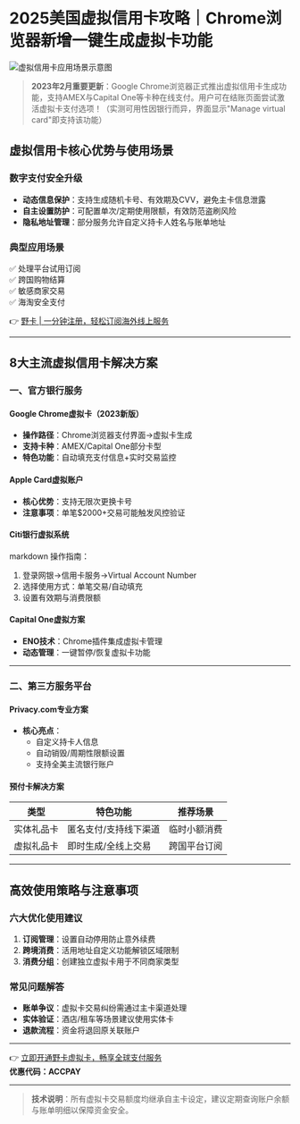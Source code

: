 # 2025美国虚拟信用卡攻略｜Chrome浏览器新增一键生成虚拟卡功能

![虚拟信用卡应用场景示意图]()

> **2023年2月重要更新**：Google Chrome浏览器正式推出虚拟信用卡生成功能，支持AMEX与Capital One等卡种在线支付。用户可在结账页面尝试激活虚拟卡支付选项！（实测可用性因银行而异，界面显示"Manage virtual card"即支持该功能）

## 虚拟信用卡核心优势与使用场景
### 数字支付安全升级
- **动态信息保护**：支持生成随机卡号、有效期及CVV，避免主卡信息泄露
- **自主设置防护**：可配置单次/定期使用限额，有效防范盗刷风险
- **隐私地址管理**：部分服务允许自定义持卡人姓名与账单地址

### 典型应用场景
✅ 处理平台试用订阅  
✅ 跨国购物结算  
✅ 敏感商家交易  
✅ 海淘安全支付  

👉 [野卡 | 一分钟注册，轻松订阅海外线上服务](https://bbtdd.com/yeka)

---

## 8大主流虚拟信用卡解决方案

### 一、官方银行服务
#### Google Chrome虚拟卡（2023新版）
- **操作路径**：Chrome浏览器支付界面→虚拟卡生成
- **支持卡种**：AMEX/Capital One部分卡型
- **特色功能**：自动填充支付信息+实时交易监控

#### Apple Card虚拟账户
- **核心优势**：支持无限次更换卡号
- **注意事项**：单笔$2000+交易可能触发风控验证

#### Citi银行虚拟系统
markdown
操作指南：
1. 登录网银→信用卡服务→Virtual Account Number
2. 选择使用方式：单笔交易/自动填充
3. 设置有效期与消费限额


#### Capital One虚拟方案
- **ENO技术**：Chrome插件集成虚拟卡管理
- **动态管理**：一键暂停/恢复虚拟卡功能

---

### 二、第三方服务平台
#### Privacy.com专业方案
- **核心亮点**：
  - 自定义持卡人信息
  - 自动销毁/周期性限额设置
  - 支持全美主流银行账户

#### 预付卡解决方案
| 类型       | 特色功能                   | 推荐场景         |
|------------|----------------------------|------------------|
| 实体礼品卡 | 匿名支付/支持线下渠道      | 临时小额消费     |
| 虚拟礼品卡 | 即时生成/全线上交易        | 跨国平台订阅     |

---

## 高效使用策略与注意事项

### 六大优化使用建议
1. **订阅管理**：设置自动停用防止意外续费
2. **跨境消费**：活用地址自定义功能解锁区域限制
3. **消费分组**：创建独立虚拟卡用于不同商家类型

### 常见问题解答
- **账单争议**：虚拟卡交易纠纷需通过主卡渠道处理
- **实体验证**：酒店/租车等场景建议使用实体卡
- **退款流程**：资金将退回原关联账户

---

👉 [立即开通野卡虚拟卡，畅享全球支付服务](https://bbtdd.com/yeka)  
**优惠代码：ACCPAY**

---

> **技术说明**：所有虚拟卡交易额度均继承自主卡设定，建议定期查询账户余额与账单明细以保障资金安全。